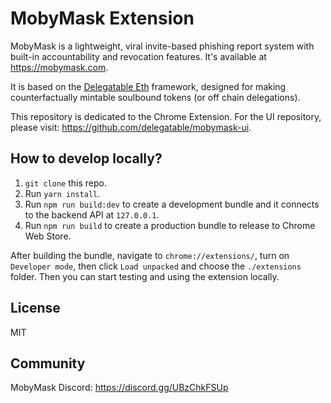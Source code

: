 # MobyMask Extension

MobyMask is a lightweight, viral invite-based phishing report system with built-in accountability and revocation features. It's available at <https://mobymask.com>.

It is based on the [Delegatable Eth](https://github.com/danfinlay/delegatable-eth) framework, designed for making counterfactually mintable soulbound tokens (or off chain delegations).

This repository is dedicated to the Chrome Extension. For the UI repository, please visit: <https://github.com/delegatable/mobymask-ui>.

## How to develop locally?

1. `git clone` this repo.
2. Run `yarn install`.
3. Run `npm run build:dev` to create a development bundle and it connects to the backend API at `127.0.0.1`.
4. Run `npm run build` to create a production bundle to release to Chrome Web Store.

After building the bundle, navigate to `chrome://extensions/`, turn on `Developer mode`, then click `Load unpacked` and choose the `./extensions` folder. Then you can start testing and using the extension locally.

## License

MIT

## Community

MobyMask Discord: <https://discord.gg/UBzChkFSUp>
